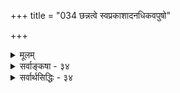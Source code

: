 +++
title = "034 छन्नत्वे स्वप्रकाशादनधिकवपुषो"

+++
<details><summary>मूलम्</summary>

छन्नत्वे स्वप्रकाशादनधिकवपुषो ब्रह्मणः स्यादभावो भावानां छादनं हि स्फुरणविलयनं तस्य वोत्पत्तिरोधः ।  
मिथ्या दोषाद्भ्रमोक्तौ कथमधिकरणं सत्यमित्येव वाच्यं नाधिष्ठानानवस्था भवतु तव यथा नास्त्यविद्याऽनवस्था ॥ ३४ ॥
</details>

<details><summary>सर्वाङ्कषा - ३४</summary>

निर्विशेषवादे ब्रह्मण **आवरणम्** = तिरोधानमपि वस्तुतो न संभवतीत्याह - छन्नत्व इत्यादि । स्वप्रकाशात् **अनधिकवपुषः** = ' असङ्गो ह्ययम्' इत्यादिश्रुतिभिः नित्यशुद्धमुक्तस्वप्रकाशस्वरूपादधिकनिखिलविशेषशून्यस्य ब्रह्मणः **छन्नत्वे** = अविद्ययाच्छादने अभावः **स्यात्** = विलय एव स्यात् । नित्यस्य कथं विलय : ? इति प्रश्ने – भावानामित्यादि । **भावानाम्** = सत्तावताम् छादनं **हि** = **आवरणम्** = तिरोधानं नाम **स्फुरणविलयनम्** = स्फुरताम्, स्फुरणनाशः **वा** = अथवा । **तस्य** = स्फुरणस्य **उत्पत्तिरोधः** = स्फुरणानारंभः स्फुरणोत्पत्तिप्रतिबन्धकत्वं वक्तव्यम् । एकस्य वस्तुनः तिरोधानं नाम प्रकाशाभावः । स च द्वेधा, प्रकाशस्यानुत्पत्तिः, प्रकाशनाशो वा । ब्रह्मणः नित्यत्वात् स्वप्रकाशत्वाच्च द्वयमपि न संभवति । संभवे वा स्वरूपनाश एव पर्यवसानम् । अत्र अभावस्थले, अभावस्य प्रतियोग्यनुपलंभरूपत्वात् स्फुरणाभावो वर्तत एवेति दोषाप्रसक्त्या भावानाम् इत्यभिहितम् । न चाभावातिरिक्तत्वपक्षेऽभावस्य स्फुरणमङ्गीक्रियत एवेति तन्मते नैवं दोष इति शङ्खयम्; तत्पक्षेऽपि अभावग्राहकप्रमाणतया, प्रमाणसहकारितया वानुपलंभस्यावश्यकत्वाङ्गीकारात् । एवं तिरोधानासंभवमुपपाद्य, तिरोधानकार्यस्य भ्रमस्यासंभवमप्युपपादयतिमिथ्येत्यादिना । **मिथ्यादोषात्** = मिथ्याभूतात् अविद्याख्यदोषात् **भ्रमोक्तौ** = भ्रमस्य समर्थने **अधिकरणम्** = भ्रमाधिष्ठानभूतं वस्तु सत्यमेव इति कथं **वाच्यम्** = वक्तुं शक्यम् । भ्रमहेतुभूताया अविद्याया मिथ्यात्वेऽपि, यथा भ्रमो भवति, तथैवाविद्यावत् ब्रह्मणोऽपि मिथ्यात्वेऽपि विश्वभ्रमो भवतु कामम् । अत्रासत्यत्वे अपि भ्रमसंभवात्, सत्यत्वनिर्बन्धो नास्तीति सूचनाय सत्यमेव इति एवकारः । तथा च ब्रह्मसत्यत्वनिर्बन्धाभावात्, ब्रह्मैव मिथ्या भवेत् । अधिष्ठानस्य भ्रमसिद्धत्वे, तद्भ्रमस्याधिष्ठानान्तरं वक्तव्यम्, पुनस्तस्याप्यधिष्ठानान्तरमित्यनवस्था स्यात् । अतोऽधिष्ठानसत्यत्वमावश्यकमिति न ब्रह्मणो मिथ्यात्वसंभव इत्यत्राह - नेत्यादि । 

180. 

445 

[अविद्याकल्पनानुपपत्तिः ] 

दोषाभावेऽप्यविद्या स्फुरति यदि ततः किं न विश्वं तथा स्यात् 

सा चान्यां कल्पिकां चेदभिलषति, तथा साऽपि चेत्यव्यवस्था । नापेक्षा चेदनादेः अकलुषधिषणागोचरत्वात् सती स्यात् 



ब्रह्मैवास्यास्तु दोषो यदि, न तु विरमेत् ब्रह्मणो नित्यभावात् ॥35॥ 

RE 

तव अधिष्ठानानवस्था न भवतु । इतरेषां मत एव स दोषः स्यात्, न तु तव मते । कुत इत्यत्र - यथेत्यादि । यथा तव अविद्यानवस्था नास्ति, तथैवाधिष्ठानानवस्थापि तव न दोषः स्यात् । तथा च लोके भ्रमहेतोर्दोषस्य सत्यत्वदर्शनेऽपि मिथ्याभूताविद्यया जगद्भ्रमो यथा, तथा मिथ्याभूताधिष्ठानेनापि भ्रमो भवितुमर्हतीति अधिष्ठानस्य ब्रह्मणस्सत्यत्वं न सिद्ध्यतीति निरधिष्ठानभ्रमवादप्रसक्त्या शून्यवादतौल्यम् । अतश्च माध्यमिकमतप्रवेशोऽनिवार्यः ॥ 

लोके हि रज्जुसर्पभ्रमादौ अधिष्ठानतया रज्जुर्यथावश्यकी, तथैव प्रकाशन्यूनतादिरूपो दोषोऽप्यावश्यकः । तत्राधिष्ठानस्य यथा सत्यत्वम्, तथा दोषस्यापि सत्यत्वं संप्रतिपन्नम् । त्वया तु अधिष्ठानस्य परं सत्यत्वमुच्यते, न तु दोषभूताया अविद्यायाः । अविद्याया मिथ्यात्वे, तत्कल्पनार्थं दोषान्तरमावश्यकमित्यनवस्था स्यादिति भिया यथाविद्यान्तरं नाङ्गीक्रियते, तथैवाधिष्ठानस्य मिथ्यात्वेऽपि अनवस्था नास्तीत्युच्यताम् । वेदान्तशास्त्रं लोकविलक्षणमिति मत्वा दोषमिथ्यात्वेऽपि भ्रमोपपत्तिवत्, अधिष्ठानमिथ्यात्वेऽपि लोकविलक्षणतया विश्वभ्रमो भवितुमर्हतीति अधिष्ठानस्य ब्रह्मणस्सत्यत्वं न स्यादिति निरधिष्ठानभ्रमवादावतारः ॥ ३४ ॥
</details>

<details><summary>सर्वार्थसिद्धिः - ३४</summary>

छन्नत्वे स्वप्रकाशादनधिकवपुषो ब्रह्मणः स्यादभावो  
भावानां छादनं हि स्फुरणविलयनं तस्य वोत्पत्तिरोधः ।  
मिथ्या दोषाद्भूमोक्तौ कथमधिकरणं सत्यमित्येव वाच्यं  
नाधिष्ठानानवस्था भवतु तव यथा नास्त्यविद्याऽनवस्था ॥ ३४ ॥  
तिरोधिमपि दूषयति - छन्नत्व इति । घटादीनां स्वस्वरूपातिरिक्तप्रकाशवत्त्वात्तन्निवर्तकैस्तिरोधानं युक्तम्; ब्रह्मणस्तु न तथेत्याशयः । अभावापत्तिं तिरोधानविकल्पेन व्यनक्ति - भावानामिति । स्फुरणविलयनं - सिद्धस्य प्रकाशस्य नाशः । तस्य - स्फुरणस्येत्यर्थः, असिद्धस्येत्यर्थापन्नम् । ननु वृत्त्यधीनप्रकाशान्तरापेक्षया तिरोधानं सिध्येत्, तन्न; तस्यापि ह्युनुत्पन्नस्य नाश्यत्वायोगादुत्पत्तिरोध इत्येष्टव्यम् । ततश्च सत्यामविद्यायां कथं तद्बाधिका वृत्तिरुपद्यते? अन्यतस्तन्निवृत्तौ किं पुनरेषा वृत्तिस्साधयेत्? स्वयमेवाविद्यां निवर्त्योत्पद्यत इति चेन्न; परस्पराश्रयापत्तेः, स्वोत्पत्त्या प्रतिबन्धकनिवृत्तिः तथा च सेति । एवं तिरोधानं दूषितम् । तदधीनं विक्षेपमपि विक्षिपति - मिथ्येति । सर्वासु भ्रान्तिष्वधिष्ठानदोषयोस्सत्यत्वमारोप्यस्य च मिथ्यात्वं दृष्टम् । ततश्च माध्यमिकं प्रति निरधिष्ठानभ्रमानुपपत्तिं वदन्, भ्रममूलस्य दोषस्य कथं मिथ्यात्वं ब्रवीषि? यद्यधिष्ठानं मिथ्या तदा तदध्यासस्याधिष्ठानान्तरं वाच्यम् । एवं चानवस्था स्यादिति चेत्, दोषमिथ्यात्वेऽपि तदध्यासार्थं दोषान्तरापेक्षयाऽनवस्था स्यादेव; यदि दोषस्य स्वरूपतः प्रवाहतो वाऽनादित्वान्नानवस्थादोष इति मन्यसे । एवमधिष्ठानमिथ्यात्वेऽप्यधिष्ठानस्य दोषवदुभयथाऽनादित्वान्न दोषः स्यात् । अथ स्यात् – न क्यं निरधिष्ठानभ्रमभीत्याऽधिष्ठानस्य सत्यत्वं ब्रूमः; अपि तु 'सत्यं ज्ञानमनन्तं ब्रह्म' इत्यादि श्रुतिसिद्धमङ्गीकुर्म इति, तर्हि दोषतयाऽभिमताया जगत्प्रकृतेरपि 'गौरनाद्यन्तवती सा जनित्री भूतभावनी' 'अव्यक्तं कारणं यत्तन्नित्यं सदसदात्मकम्', इत्यादिभिरन[वयवत्व]श्वरत्ववचनात् सर्वकालानुवृत्त्या सत्यत्वमङ्गीकार्यम् । 'भूयश्चान्ते विश्वमायानिवृत्तिरिति तद्विनाशः श्रुत' इति चेन्न; पुरुषस्य मायासंबन्धनिवृत्तौ तत्र तात्पर्यात् । मायाशब्द एव मिथ्यात्वं बोधयतीति चेन्न, आश्चर्यसृष्टिहेतुतया तदुपपत्तेः; अन्यथा 'देवमायेव निर्मिता' 'तेन मायासहस्रं तत्' इत्यादिविरोधात् । न च शुक्तिरूप्यादिषु क्वचिदपि मायाशब्दो दृष्टः । नापि मिथ्याशब्दपर्यायतया मायाशब्दं लोकवेदनिघण्टुकाराः पठन्ति । 'अनृतेन हि प्रत्यूढा' इत्यत्रानृतशब्दो न जगत्प्रकृतिविषयः, किंतु ऋतेतरदुष्कर्मपरः; ऋतं चात्र फलाभिसन्धिरहितं कर्म स्यात् । कारणविषयत्वेऽपि ब्रह्मविषयासच्छब्दवदान्यपर्यमवसेयम् । एतेन 'नासदासीन्नो सदासीत्तदानीं' 'न सत्तन्नासदुच्यत' इत्याद्यपि सदसच्छब्दाभिप्रेतव्यष्टिभेदप्रलयपरतया न तद्वैलक्षण्याय योज्यमिति ॥ ३४ ॥ इति तिरोधानाद्यनुपपत्तिः ॥
</details>


